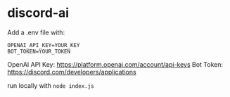 # discord-ai

Add a .env file with:

    OPENAI_API_KEY=YOUR_KEY
    BOT_TOKEN=YOUR_TOKEN


OpenAI API Key: https://platform.openai.com/account/api-keys
Bot Token: https://discord.com/developers/applications



run locally with `node index.js`